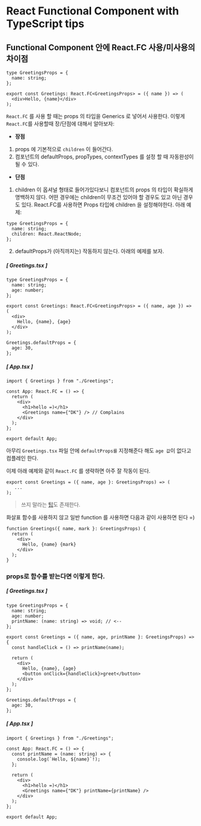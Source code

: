 # React Functional Component with TypeScript tips

## Functional Component 안에 React.FC 사용/미사용의 차이점

```tsx
type GreetingsProps = {
  name: string;
};

export const Greetings: React.FC<GreetingsProps> = ({ name }) => (
  <div>Hello, {name}</div>
);
```
`React.FC` 를 사용 할 때는 props 의 타입을 Generics 로 넣어서 사용한다. 이렇게 `React.FC`를 사용할때 장/단점에 대해서 알아보자:
- **장점**
1. props 에 기본적으로 `children` 이 들어간다.
2. 컴포넌트의 defaultProps, propTypes, contextTypes 를 설정 할 때 자동완성이 될 수 있다.
- **단점**
1. children 이 옵셔널 형태로 들어가있다보니 컴포넌트의 props 의 타입이 확실하게 명백하지 않다. 어떤 경우에는 children이 무조건 있어야 할 경우도 있고 아닌 경우도 있다. React.FC를 사용하면 Props 타입에 children 을 설정해야한다. 아래 예제:
```tsx
type GreetingsProps = {
  name: string;
  children: React.ReactNode;
};
```
2. defaultProps가 (아직까지는) 작동하지 않는다. 아래의 예제를 보자.
##### [ Greetings.tsx ]
```tsx
type GreetingsProps = {
  name: string;
  age: number;
};

export const Greetings: React.FC<GreetingsProps> = ({ name, age }) => (
  <div>
    Hello, {name}, {age}
  </div>
);

Greetings.defaultProps = {
  age: 30,
};
```

##### [ App.tsx ]
```tsx
import { Greetings } from "./Greetings";

const App: React.FC = () => {
  return (
    <div>
      <h1>hello =)</h1>
      <Greetings name={"DK"} /> // Complains
    </div>
  );
};

export default App;
```
아무리 `Greetings.tsx` 파일 안에 `defaultProps를` 지정해준다 해도 `age 값`이 없다고 컴플레인 한다.

이제 아래 예제와 같이 `React.FC` 를 생략하면 아주 잘 작동이 된다.
```tsx
export const Greetings = ({ name, age }: GreetingsProps) => (
   ...
);
```
> 쓰지 말라는 [팁](https://medium.com/@martin_hotell/10-typescript-pro-tips-patterns-with-or-without-react-5799488d6680#78b9)도 존재한다.

화살표 함수를 사용하지 않고 일반 function 를 사용하면 다음과 같이 사용하면 된다 =)
```tsx
function Greetings({ name, mark }: GreetingsProps) {
  return (
    <div>
      Hello, {name} {mark}
    </div>
  );
}
```

### props로 함수를 받는다면 이렇게 한다.

##### [ Greetings.tsx ]
```tsx
type GreetingsProps = {
  name: string;
  age: number;
  printName: (name: string) => void; // <--
};

export const Greetings = ({ name, age, printName }: GreetingsProps) => {
  const handleClick = () => printName(name);

  return (
    <div>
      Hello, {name}, {age}
      <button onClick={handleClick}>greet</button>
    </div>
  );
};

Greetings.defaultProps = {
  age: 30,
};
```
##### [ App.tsx ]
```tsx
import { Greetings } from "./Greetings";

const App: React.FC = () => {
  const printName = (name: string) => {
    console.log(`Hello, ${name}`!);
  };

  return (
    <div>
      <h1>hello =)</h1>
      <Greetings name={"DK"} printName={printName} />
    </div>
  );
};

export default App;
```